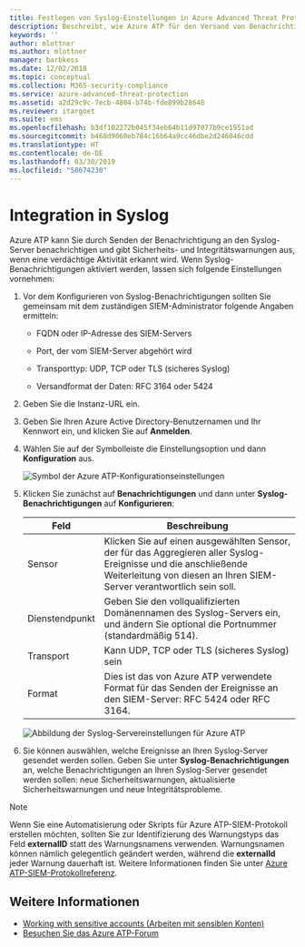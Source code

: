 ```yaml
---
title: Festlegen von Syslog-Einstellungen in Azure Advanced Threat Protection | Microsoft-Dokumentation
description: Beschreibt, wie Azure ATP für den Versand von Benachrichtigungen (per E-Mail oder Azure ATP-Ereignisweiterleitung) bei verdächtigen Aktivitäten konfiguriert werden kann
keywords: ''
author: mlottner
ms.author: mlottner
manager: barbkess
ms.date: 12/02/2018
ms.topic: conceptual
ms.collection: M365-security-compliance
ms.service: azure-advanced-threat-protection
ms.assetid: a2d29c9c-7ecb-4804-b74b-fde899b28648
ms.reviewer: itargoet
ms.suite: ems
ms.openlocfilehash: b3df102272b045f34eb64b11d97077b9ce1951ad
ms.sourcegitcommit: b468d9060eb784c16b64a9cc46dbe2d246046cdd
ms.translationtype: HT
ms.contentlocale: de-DE
ms.lasthandoff: 03/30/2019
ms.locfileid: "58674230"
---
```

# <a name="integrate-with-syslog"></a>Integration in Syslog

Azure ATP kann Sie durch Senden der Benachrichtigung an den Syslog-Server benachrichtigen und gibt Sicherheits- und Integritätswarnungen aus, wenn eine verdächtige Aktivität erkannt wird. Wenn Syslog-Benachrichtigungen aktiviert werden, lassen sich folgende Einstellungen vornehmen:

1. Vor dem Konfigurieren von Syslog-Benachrichtigungen sollten Sie gemeinsam mit dem zuständigen SIEM-Administrator folgende Angaben ermitteln:

   -   FQDN oder IP-Adresse des SIEM-Servers

   -   Port, der vom SIEM-Server abgehört wird

   -   Transporttyp: UDP, TCP oder TLS (sicheres Syslog)

   -   Versandformat der Daten: RFC 3164 oder 5424

2. Geben Sie die Instanz-URL ein.

3. Geben Sie Ihren Azure Active Directory-Benutzernamen und Ihr Kennwort ein, und klicken Sie auf **Anmelden**.

4. Wählen Sie auf der Symbolleiste die Einstellungsoption und dann **Konfiguration** aus.

   ![Symbol der Azure ATP-Konfigurationseinstellungen](media/ATP-config-menu.png)

5. Klicken Sie zunächst auf **Benachrichtigungen** und dann unter **Syslog-Benachrichtigungen** auf **Konfigurieren**:

   |Feld|Beschreibung|
   |---------|---------------|
   |Sensor|Klicken Sie auf einen ausgewählten Sensor, der für das Aggregieren aller Syslog-Ereignisse und die anschließende Weiterleitung von diesen an Ihren SIEM-Server verantwortlich sein soll.|
   |Dienstendpunkt|Geben Sie den vollqualifizierten Domänennamen des Syslog-Servers ein, und ändern Sie optional die Portnummer (standardmäßig 514).|
   |Transport|Kann UDP, TCP oder TLS (sicheres Syslog) sein|
   |Format|Dies ist das von Azure ATP verwendete Format für das Senden der Ereignisse an den SIEM-Server: RFC 5424 oder RFC 3164.|

   ![Abbildung der Syslog-Servereinstellungen für Azure ATP](media/atp-syslog.png)

6. Sie können auswählen, welche Ereignisse an Ihren Syslog-Server gesendet werden sollen. Geben Sie unter **Syslog-Benachrichtigungen** an, welche Benachrichtigungen an Ihren Syslog-Server gesendet werden sollen: neue Sicherheitswarnungen, aktualisierte Sicherheitswarnungen und neue Integritätsprobleme.

> [!NOTE]
> Wenn Sie eine Automatisierung oder Skripts für Azure ATP-SIEM-Protokoll erstellen möchten, sollten Sie zur Identifizierung des Warnungstyps das Feld **externalID** statt des Warnungsnamens verwenden. Warnungsnamen können nämlich gelegentlich geändert werden, während die **externalId** jeder Warnung dauerhaft ist. Weitere Informationen finden Sie unter [Azure ATP-SIEM-Protokollreferenz](cef-format-sa.md). 


## <a name="see-also"></a>Weitere Informationen

- [Working with sensitive accounts (Arbeiten mit sensiblen Konten)](sensitive-accounts.md)
- [Besuchen Sie das Azure ATP-Forum](https://aka.ms/azureatpcommunity)
